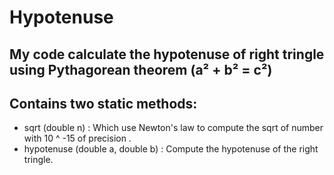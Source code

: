 # Hypotenuse

## My code calculate the hypotenuse of right tringle using Pythagorean theorem (a² + b² = c²)
## Contains two static methods:
- sqrt (double n) : Which use Newton's law to compute the sqrt of number with 10 ^ -15 of precision .
- hypotenuse (double a, double b) : Compute the hypotenuse of the right tringle.
